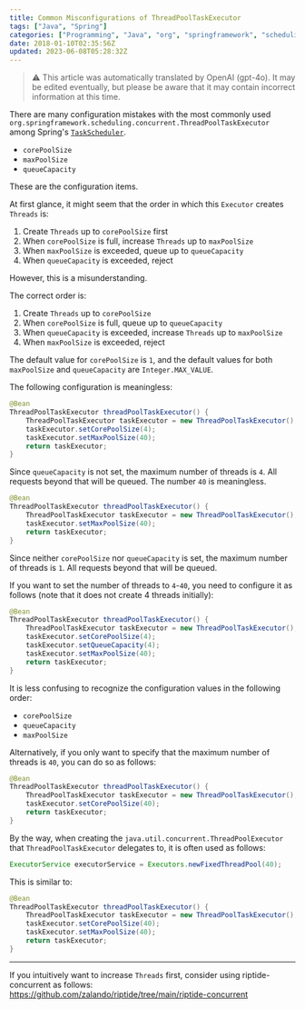 ```yaml
---
title: Common Misconfigurations of ThreadPoolTaskExecutor
tags: ["Java", "Spring"]
categories: ["Programming", "Java", "org", "springframework", "scheduling", "concurrent"]
date: 2018-01-10T02:35:56Z
updated: 2023-06-08T05:28:32Z
---
```


> ⚠️ This article was automatically translated by OpenAI (gpt-4o).
> It may be edited eventually, but please be aware that it may contain incorrect information at this time.

There are many configuration mistakes with the most commonly used `org.springframework.scheduling.concurrent.ThreadPoolTaskExecutor` among Spring's [`TaskScheduler`](https://docs.spring.io/autorepo/docs/spring-framework/5.0.x/spring-framework-reference/integration.html#scheduling).

* `corePoolSize`
* `maxPoolSize`
* `queueCapacity`

These are the configuration items.

At first glance, it might seem that the order in which this `Executor` creates `Threads` is:

1. Create `Threads` up to `corePoolSize` first
2. When `corePoolSize` is full, increase `Threads` up to `maxPoolSize`
3. When `maxPoolSize` is exceeded, queue up to `queueCapacity`
4. When `queueCapacity` is exceeded, reject

However, this is a misunderstanding.

The correct order is:

1. Create `Threads` up to `corePoolSize`
2. When `corePoolSize` is full, queue up to `queueCapacity`
3. When `queueCapacity` is exceeded, increase `Threads` up to `maxPoolSize`
4. When `maxPoolSize` is exceeded, reject

The default value for `corePoolSize` is `1`, and the default values for both `maxPoolSize` and `queueCapacity` are `Integer.MAX_VALUE`.

The following configuration is meaningless:

``` java
@Bean
ThreadPoolTaskExecutor threadPoolTaskExecutor() {
	ThreadPoolTaskExecutor taskExecutor = new ThreadPoolTaskExecutor();
	taskExecutor.setCorePoolSize(4);
	taskExecutor.setMaxPoolSize(40);
	return taskExecutor;
}
```

Since `queueCapacity` is not set, the maximum number of threads is `4`. All requests beyond that will be queued. The number `40` is meaningless.

``` java
@Bean
ThreadPoolTaskExecutor threadPoolTaskExecutor() {
	ThreadPoolTaskExecutor taskExecutor = new ThreadPoolTaskExecutor();
	taskExecutor.setMaxPoolSize(40);
	return taskExecutor;
}
```

Since neither `corePoolSize` nor `queueCapacity` is set, the maximum number of threads is `1`. All requests beyond that will be queued.

If you want to set the number of threads to `4`-`40`, you need to configure it as follows (note that it does not create 4 threads initially):

``` java
@Bean
ThreadPoolTaskExecutor threadPoolTaskExecutor() {
	ThreadPoolTaskExecutor taskExecutor = new ThreadPoolTaskExecutor();
	taskExecutor.setCorePoolSize(4);
	taskExecutor.setQueueCapacity(4);
	taskExecutor.setMaxPoolSize(40);
	return taskExecutor;
}
```

It is less confusing to recognize the configuration values in the following order:

* `corePoolSize`
* `queueCapacity`
* `maxPoolSize`

Alternatively, if you only want to specify that the maximum number of threads is `40`, you can do so as follows:

``` java
@Bean
ThreadPoolTaskExecutor threadPoolTaskExecutor() {
	ThreadPoolTaskExecutor taskExecutor = new ThreadPoolTaskExecutor();
	taskExecutor.setCorePoolSize(40);
	return taskExecutor;
}
```

By the way, when creating the `java.util.concurrent.ThreadPoolExecutor` that `ThreadPoolTaskExecutor` delegates to, it is often used as follows:

``` java
ExecutorService executorService = Executors.newFixedThreadPool(40);
```

This is similar to:

``` java
@Bean
ThreadPoolTaskExecutor threadPoolTaskExecutor() {
	ThreadPoolTaskExecutor taskExecutor = new ThreadPoolTaskExecutor();
	taskExecutor.setCorePoolSize(40);
	taskExecutor.setMaxPoolSize(40);
	return taskExecutor;
}
```

---

If you intuitively want to increase `Threads` first, consider using riptide-concurrent as follows:<br>
https://github.com/zalando/riptide/tree/main/riptide-concurrent
